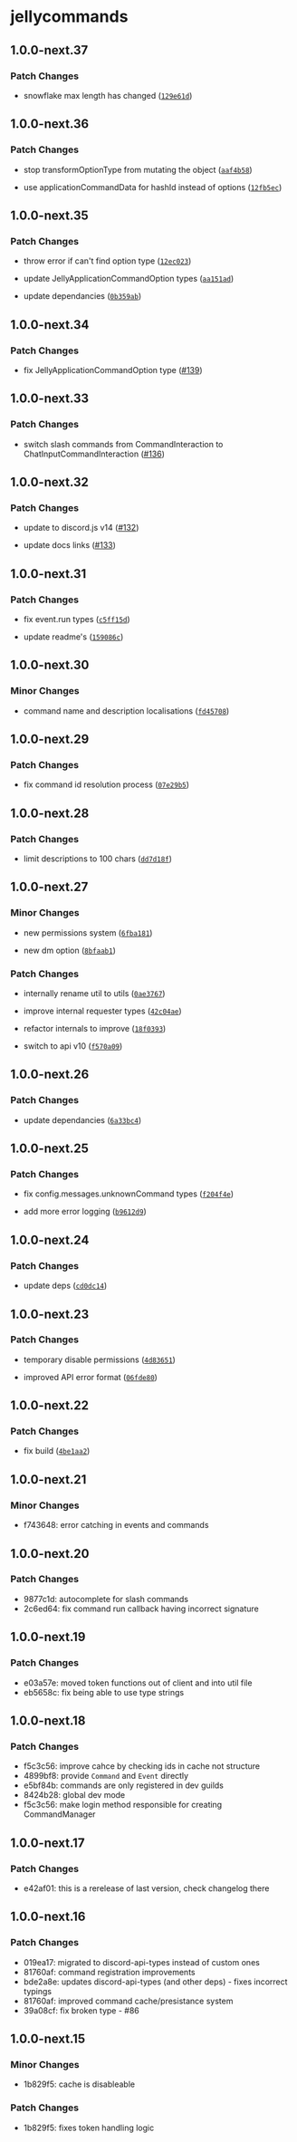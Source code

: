 # jellycommands

## 1.0.0-next.37

### Patch Changes

-   snowflake max length has changed ([`129e61d`](https://github.com/ghostdevv/jellycommands/commit/129e61d89d892be0602378a98d5be1f6d4dbb333))

## 1.0.0-next.36

### Patch Changes

-   stop transformOptionType from mutating the object ([`aaf4b58`](https://github.com/ghostdevv/jellycommands/commit/aaf4b58d54f646d9aa05851ef24ac0ffb50f0c06))

*   use applicationCommandData for hashId instead of options ([`12fb5ec`](https://github.com/ghostdevv/jellycommands/commit/12fb5ec92aeba5218b505acf1fed59b9c487379e))

## 1.0.0-next.35

### Patch Changes

-   throw error if can't find option type ([`12ec023`](https://github.com/ghostdevv/jellycommands/commit/12ec023f90d25626718b1308ca86343d50eccf56))

*   update JellyApplicationCommandOption types ([`aa151ad`](https://github.com/ghostdevv/jellycommands/commit/aa151adb35dfd0b13c0b038c167bb474fad7e3ea))

-   update dependancies ([`0b359ab`](https://github.com/ghostdevv/jellycommands/commit/0b359abc4ec563febf638a26a36b567e0d0072eb))

## 1.0.0-next.34

### Patch Changes

-   fix JellyApplicationCommandOption type ([#139](https://github.com/ghostdevv/jellycommands/pull/139))

## 1.0.0-next.33

### Patch Changes

-   switch slash commands from CommandInteraction to ChatInputCommandInteraction ([#136](https://github.com/ghostdevv/jellycommands/pull/136))

## 1.0.0-next.32

### Patch Changes

-   update to discord.js v14 ([#132](https://github.com/ghostdevv/jellycommands/pull/132))

*   update docs links ([#133](https://github.com/ghostdevv/jellycommands/pull/133))

## 1.0.0-next.31

### Patch Changes

-   fix event.run types ([`c5ff15d`](https://github.com/ghostdevv/jellycommands/commit/c5ff15db88dc740ff2d9368523045eaec4e729c4))

*   update readme's ([`159086c`](https://github.com/ghostdevv/jellycommands/commit/159086c4725c99d6c47eab975c92227e7454ff0a))

## 1.0.0-next.30

### Minor Changes

-   command name and description localisations ([`fd45708`](https://github.com/ghostdevv/jellycommands/commit/fd45708cff29705cb94ae2b2d8c342447bb6e658))

## 1.0.0-next.29

### Patch Changes

-   fix command id resolution process ([`07e29b5`](https://github.com/ghostdevv/jellycommands/commit/07e29b5d63240ebf2dd5d6b7c41c8175e1f9b0fb))

## 1.0.0-next.28

### Patch Changes

-   limit descriptions to 100 chars ([`dd7d18f`](https://github.com/ghostdevv/jellycommands/commit/dd7d18f8ba98e190c2a7aa967660a3aa01d29f3d))

## 1.0.0-next.27

### Minor Changes

-   new permissions system ([`6fba181`](https://github.com/ghostdevv/jellycommands/commit/6fba18170a5f94a66f3171493b8d6da5e367db0c))

*   new dm option ([`8bfaab1`](https://github.com/ghostdevv/jellycommands/commit/8bfaab1628c4ae69471a2518532284b6e7c37587))

### Patch Changes

-   internally rename util to utils ([`0ae3767`](https://github.com/ghostdevv/jellycommands/commit/0ae3767edd50d85673afbce59f4f54881b26ab34))

*   improve internal requester types ([`42c04ae`](https://github.com/ghostdevv/jellycommands/commit/42c04ae3e10f379bbb30a50ac3c3bb83365e5775))

-   refactor internals to improve ([`18f0393`](https://github.com/ghostdevv/jellycommands/commit/18f03931023241177b1e7290dce3af7892632db1))

*   switch to api v10 ([`f570a09`](https://github.com/ghostdevv/jellycommands/commit/f570a09fd348f79fca11c43004884b955ce279b4))

## 1.0.0-next.26

### Patch Changes

-   update dependancies ([`6a33bc4`](https://github.com/ghostdevv/jellycommands/commit/6a33bc452f67162171589f9642ccde3a55c4b368))

## 1.0.0-next.25

### Patch Changes

-   fix config.messages.unknownCommand types ([`f204f4e`](https://github.com/ghostdevv/jellycommands/commit/f204f4e2a2bbf9898bfd9b3489c672c58786fca9))

*   add more error logging ([`b9612d9`](https://github.com/ghostdevv/jellycommands/commit/b9612d913bcf0c7985783f5ec893037a5fcebaa9))

## 1.0.0-next.24

### Patch Changes

-   update deps ([`cd0dc14`](https://github.com/ghostdevv/jellycommands/commit/cd0dc14bce824c2cae901b3a1f0b265eb9846428))

## 1.0.0-next.23

### Patch Changes

-   temporary disable permissions ([`4d83651`](https://github.com/ghostdevv/jellycommands/commit/4d83651cbe29439adc1a7eda9ae2b0309daa8164))

*   improved API error format ([`06fde80`](https://github.com/ghostdevv/jellycommands/commit/06fde805aa076b8db06c2eb2a1641a24244ca00d))

## 1.0.0-next.22

### Patch Changes

-   fix build ([`4be1aa2`](https://github.com/ghostdevv/jellycommands/commit/4be1aa2a610deb2e52873f83688db98e01e7a63c))

## 1.0.0-next.21

### Minor Changes

-   f743648: error catching in events and commands

## 1.0.0-next.20

### Patch Changes

-   9877c1d: autocomplete for slash commands
-   2c6ed64: fix command run callback having incorrect signature

## 1.0.0-next.19

### Patch Changes

-   e03a57e: moved token functions out of client and into util file
-   eb5658c: fix being able to use type strings

## 1.0.0-next.18

### Patch Changes

-   f5c3c56: improve cahce by checking ids in cache not structure
-   4899bf8: provide `Command` and `Event` directly
-   e5bf84b: commands are only registered in dev guilds
-   8424b28: global dev mode
-   f5c3c56: make login method responsible for creating CommandManager

## 1.0.0-next.17

### Patch Changes

-   e42af01: this is a rerelease of last version, check changelog there

## 1.0.0-next.16

### Patch Changes

-   019ea17: migrated to discord-api-types instead of custom ones
-   81760af: command registration improvements
-   bde2a8e: updates discord-api-types (and other deps) - fixes incorrect typings
-   81760af: improved command cache/presistance system
-   39a08cf: fix broken type - #86

## 1.0.0-next.15

### Minor Changes

-   1b829f5: cache is disableable

### Patch Changes

-   1b829f5: fixes token handling logic
